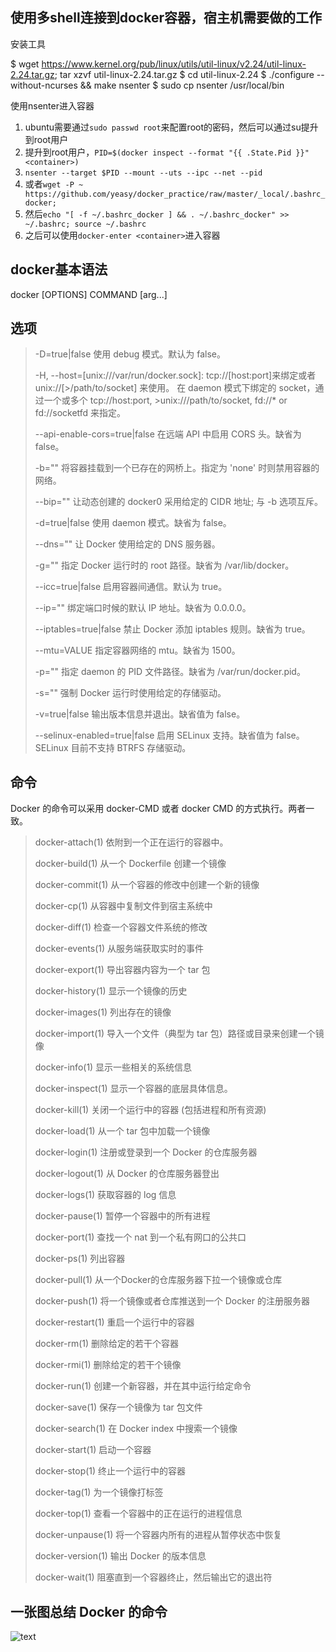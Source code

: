 使用多shell连接到docker容器，宿主机需要做的工作
---

安装工具
>
$ wget https://www.kernel.org/pub/linux/utils/util-linux/v2.24/util-linux-2.24.tar.gz; tar xzvf util-linux-2.24.tar.gz
$ cd util-linux-2.24
$ ./configure --without-ncurses && make nsenter
$ sudo cp nsenter /usr/local/bin


使用nsenter进入容器
>
1. ubuntu需要通过`sudo passwd root`来配置root的密码，然后可以通过su提升到root用户
2. 提升到root用户，`PID=$(docker inspect --format "{{ .State.Pid }}" <container>)`
3. `nsenter --target $PID --mount --uts --ipc --net --pid`
4. 或者`wget -P ~ https://github.com/yeasy/docker_practice/raw/master/_local/.bashrc_docker;`
5. 然后`echo "[ -f ~/.bashrc_docker ] && . ~/.bashrc_docker" >> ~/.bashrc; source ~/.bashrc`
6. 之后可以使用`docker-enter <container>`进入容器

docker基本语法
---
>
docker [OPTIONS] COMMAND [arg...]

选项
---
>
>-D=true|false
>    使用 debug 模式。默认为 false。
>
>-H, --host=[unix:///var/run/docker.sock]: tcp://[host:port]来绑定或者 unix://[>/path/to/socket] 来使用。
>    在 daemon 模式下绑定的 socket，通过一个或多个 tcp://host:port, >unix:///path/to/socket, fd://* or fd://socketfd 来指定。
>
>--api-enable-cors=true|false
>    在远端 API 中启用 CORS 头。缺省为 false。
>
>-b=""
>    将容器挂载到一个已存在的网桥上。指定为 'none' 时则禁用容器的网络。
>
>--bip=""
>    让动态创建的 docker0 采用给定的 CIDR 地址; 与 -b 选项互斥。
>
>-d=true|false
>    使用 daemon 模式。缺省为 false。
>
>--dns=""
>    让 Docker 使用给定的 DNS 服务器。
>
>-g=""
>    指定 Docker 运行时的 root 路径。缺省为 /var/lib/docker。
>
>--icc=true|false
>    启用容器间通信。默认为 true。
>
>--ip=""
>    绑定端口时候的默认 IP 地址。缺省为 0.0.0.0。
>
>--iptables=true|false
>    禁止 Docker 添加 iptables 规则。缺省为 true。
>
>--mtu=VALUE
>    指定容器网络的 mtu。缺省为 1500。
>
>-p=""
>    指定 daemon 的 PID 文件路径。缺省为 /var/run/docker.pid。
>
>-s=""
>    强制 Docker 运行时使用给定的存储驱动。
>
>-v=true|false
>    输出版本信息并退出。缺省值为 false。
>
>--selinux-enabled=true|false
>    启用 SELinux 支持。缺省值为 false。SELinux 目前不支持 BTRFS 存储驱动。

命令
---
Docker 的命令可以采用 docker-CMD 或者 docker CMD 的方式执行。两者一致。
>
>docker-attach(1)
>    依附到一个正在运行的容器中。
>
>docker-build(1)
>    从一个 Dockerfile 创建一个镜像
>
>docker-commit(1)
>    从一个容器的修改中创建一个新的镜像
>
>docker-cp(1)
>    从容器中复制文件到宿主系统中
>
>docker-diff(1)
>    检查一个容器文件系统的修改
>
>docker-events(1)
>    从服务端获取实时的事件
>
>docker-export(1)
>    导出容器内容为一个 tar 包
>
>docker-history(1)
>    显示一个镜像的历史
>
>docker-images(1)
>    列出存在的镜像
>
>docker-import(1)
>    导入一个文件（典型为 tar 包）路径或目录来创建一个镜像
>
>docker-info(1)
>    显示一些相关的系统信息
>
>docker-inspect(1)
>    显示一个容器的底层具体信息。
>
>docker-kill(1)
>    关闭一个运行中的容器 (包括进程和所有资源)
>
>docker-load(1)
>    从一个 tar 包中加载一个镜像
>
>docker-login(1)
>    注册或登录到一个 Docker 的仓库服务器
>
>docker-logout(1)
>    从 Docker 的仓库服务器登出
>
>docker-logs(1)
>    获取容器的 log 信息
>
>docker-pause(1)
>    暂停一个容器中的所有进程
>
>docker-port(1)
>    查找一个 nat 到一个私有网口的公共口
>
>docker-ps(1)
>    列出容器
>
>docker-pull(1)
>    从一个Docker的仓库服务器下拉一个镜像或仓库
>
>docker-push(1)
>    将一个镜像或者仓库推送到一个 Docker 的注册服务器
>
>docker-restart(1)
>    重启一个运行中的容器
>
>docker-rm(1)
>    删除给定的若干个容器
>
>docker-rmi(1)
>    删除给定的若干个镜像
>
>docker-run(1)
>    创建一个新容器，并在其中运行给定命令
>
>docker-save(1)
>    保存一个镜像为 tar 包文件
>
>docker-search(1)
>    在 Docker index 中搜索一个镜像
>
>docker-start(1)
>    启动一个容器
>
>docker-stop(1)
>    终止一个运行中的容器
>
>docker-tag(1)
>    为一个镜像打标签
>
>docker-top(1)
>    查看一个容器中的正在运行的进程信息
>
>docker-unpause(1)
>    将一个容器内所有的进程从暂停状态中恢复
>
>docker-version(1)
>    输出 Docker 的版本信息
>
>docker-wait(1)
>    阻塞直到一个容器终止，然后输出它的退出符

一张图总结 Docker 的命令
---
![text](http://yeasy.gitbooks.io/docker_practice/content/_images/cmd_logic.png)
